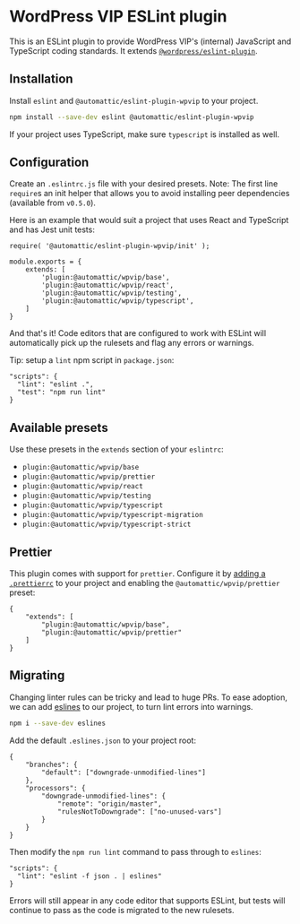 # WordPress VIP ESLint plugin

This is an ESLint plugin to provide WordPress VIP's (internal) JavaScript and TypeScript coding standards. It extends [`@wordpress/eslint-plugin`](https://github.com/WordPress/gutenberg/tree/trunk/packages/eslint-plugin).

## Installation

Install `eslint` and `@automattic/eslint-plugin-wpvip` to your project.

```sh
npm install --save-dev eslint @automattic/eslint-plugin-wpvip
```

If your project uses TypeScript, make sure `typescript` is installed as well.

## Configuration

Create an `.eslintrc.js` file with your desired presets. Note: The first line `require`s an init helper that allows you to avoid installing peer dependencies (available from `v0.5.0`).

Here is an example that would suit a project that uses React and TypeScript and has Jest unit tests:

```
require( '@automattic/eslint-plugin-wpvip/init' );

module.exports = {
	extends: [
		'plugin:@automattic/wpvip/base',
		'plugin:@automattic/wpvip/react',
		'plugin:@automattic/wpvip/testing',
		'plugin:@automattic/wpvip/typescript',
	]
}
```

And that's it! Code editors that are configured to work with ESLint will automatically pick up the rulesets and flag any errors or warnings.

Tip: setup a `lint` npm script in `package.json`:

```
"scripts": {
  "lint": "eslint .",
  "test": "npm run lint"
}
```

## Available presets

Use these presets in the `extends` section of your `eslintrc`:

- `plugin:@automattic/wpvip/base`
- `plugin:@automattic/wpvip/prettier`
- `plugin:@automattic/wpvip/react`
- `plugin:@automattic/wpvip/testing`
- `plugin:@automattic/wpvip/typescript`
- `plugin:@automattic/wpvip/typescript-migration`
- `plugin:@automattic/wpvip/typescript-strict`

## Prettier

This plugin comes with support for `prettier`. Configure it by [adding a `.prettierrc`](https://prettier.io/docs/en/configuration.html) to your project and enabling the `@automattic/wpvip/prettier` preset:

```
{
	"extends": [
		"plugin:@automattic/wpvip/base",
		"plugin:@automattic/wpvip/prettier"
	]
}
```

## Migrating

Changing linter rules can be tricky and lead to huge PRs. To ease adoption, we can add [eslines](https://github.com/Automattic/eslines) to our project, to turn lint errors into warnings.

```sh
npm i --save-dev eslines
```

Add the default `.eslines.json` to your project root:

```
{
    "branches": {
        "default": ["downgrade-unmodified-lines"]
    },
    "processors": {
        "downgrade-unmodified-lines": {
            "remote": "origin/master",
            "rulesNotToDowngrade": ["no-unused-vars"]
        }
    }
}
```

Then modify the `npm run lint` command to pass through to `eslines`:

```
"scripts": {
  "lint": "eslint -f json . | eslines"
}
```

Errors will still appear in any code editor that supports ESLint, but tests will continue to pass as the code is migrated to the new rulesets.
